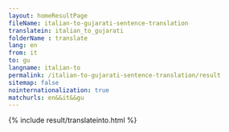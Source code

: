 ```yaml
---
layout: homeResultPage
fileName: italian-to-gujarati-sentence-translation
translatein: italian_to_gujarati
folderName : translate
lang: en
from: it
to: gu
langname: italian-to
permalink: /italian-to-gujarati-sentence-translation/result
sitemap: false
nointernationalization: true
matchurls: en&&it&&gu
---
```

{% include result/translateinto.html %}

<script src="/js/result/translation.js" data-foldername="{{page.folderName}}" data-lang="{{page.lang}}"></script>
